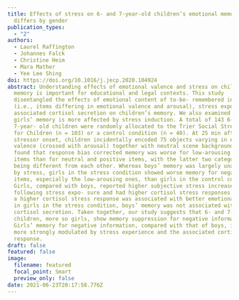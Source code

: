 ```yaml
---
title: Effects of stress on 6- and 7-year-old children’s emotional memory
  differs by gender
publication_types:
  - "2"
authors:
  - Laurel Raffington
  - Johannes Falck
  - Christine Heim
  - Mara Mather
  - Yee Lee Shing
doi: https://doi.org/10.1016/j.jecp.2020.104924
abstract: Understanding effects of emotional valence and stress on children’s
  memory is important for educational and legal contexts. This study
  disentangled the effects of emotional content of to-be- remembered information
  (i.e., items differing in emotional valence and arousal), stress exposure, and
  associated cortisol secretion on children’s memory. We also examined whether
  girls’ memory is more affected by stress induction. A total of 143 6- and
  7-year- old children were randomly allocated to the Trier Social Stress Test
  for Children (n = 103) or a control condition (n = 40). At 25 min after
  stressor onset, children incidentally encoded 75 objects varying in emotional
  valence (crossed with arousal) together with neutral scene backgrounds. We
  found that response bias corrected memory was worse for low-arousing negative
  items than for neutral and positive items, with the latter two categories not
  being different from each other. Whereas boys’ memory was largely unaffected
  by stress, girls in the stress condition showed worse memory for negative
  items, especially the low-arousing ones, than girls in the control condition.
  Girls, compared with boys, reported higher subjective stress increases
  following stress expo- sure and had higher cortisol stress responses. Whereas
  a higher cortisol stress response was associated with better emotional memory
  in girls in the stress condition, boys’ memory was not associated with their
  cortisol secretion. Taken together, our study suggests that 6- and 7-year-old
  children, more so girls, show memory suppression for negative information.
  Girls’ memory for negative information, compared with that of boys, is also
  more strongly modulated by stress experience and the associated cortisol
  response.
draft: false
featured: false
image:
  filename: featured
  focal_point: Smart
  preview_only: false
date: 2021-06-23T20:17:58.776Z
---
```

